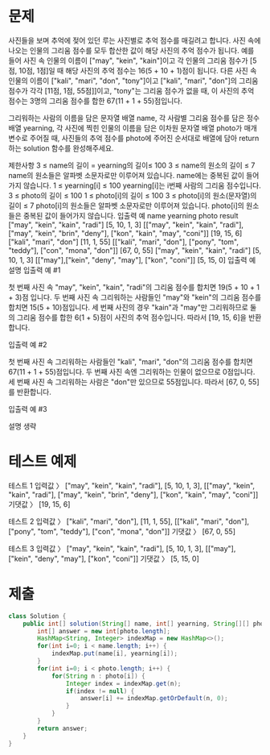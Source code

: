 # 문제
사진들을 보며 추억에 젖어 있던 루는 사진별로 추억 점수를 매길려고 합니다. 사진 속에 나오는 인물의 그리움 점수를 모두 합산한 값이 해당 사진의 추억 점수가 됩니다. 예를 들어 사진 속 인물의 이름이 ["may", "kein", "kain"]이고 각 인물의 그리움 점수가 [5점, 10점, 1점]일 때 해당 사진의 추억 점수는 16(5 + 10 + 1)점이 됩니다. 다른 사진 속 인물의 이름이 ["kali", "mari", "don", "tony"]이고 ["kali", "mari", "don"]의 그리움 점수가 각각 [11점, 1점, 55점]]이고, "tony"는 그리움 점수가 없을 때, 이 사진의 추억 점수는 3명의 그리움 점수를 합한 67(11 + 1 + 55)점입니다.

그리워하는 사람의 이름을 담은 문자열 배열 name, 각 사람별 그리움 점수를 담은 정수 배열 yearning, 각 사진에 찍힌 인물의 이름을 담은 이차원 문자열 배열 photo가 매개변수로 주어질 때, 사진들의 추억 점수를 photo에 주어진 순서대로 배열에 담아 return하는 solution 함수를 완성해주세요.

제한사항
3 ≤ name의 길이 = yearning의 길이≤ 100
3 ≤ name의 원소의 길이 ≤ 7
name의 원소들은 알파벳 소문자로만 이루어져 있습니다.
name에는 중복된 값이 들어가지 않습니다.
1 ≤ yearning[i] ≤ 100
yearning[i]는 i번째 사람의 그리움 점수입니다.
3 ≤ photo의 길이 ≤ 100
1 ≤ photo[i]의 길이 ≤ 100
3 ≤ photo[i]의 원소(문자열)의 길이 ≤ 7
photo[i]의 원소들은 알파벳 소문자로만 이루어져 있습니다.
photo[i]의 원소들은 중복된 값이 들어가지 않습니다.
입출력 예
name	yearning	photo	result
["may", "kein", "kain", "radi"]	[5, 10, 1, 3]	[["may", "kein", "kain", "radi"],["may", "kein", "brin", "deny"], ["kon", "kain", "may", "coni"]]	[19, 15, 6]
["kali", "mari", "don"]	[11, 1, 55]	[["kali", "mari", "don"], ["pony", "tom", "teddy"], ["con", "mona", "don"]]	[67, 0, 55]
["may", "kein", "kain", "radi"]	[5, 10, 1, 3]	[["may"],["kein", "deny", "may"], ["kon", "coni"]]	[5, 15, 0]
입출력 예 설명
입출력 예 #1

첫 번째 사진 속 "may", "kein", "kain", "radi"의 그리움 점수를 합치면 19(5 + 10 + 1 + 3)점 입니다. 두 번째 사진 속 그리워하는 사람들인 "may"와 "kein"의 그리움 점수를 합치면 15(5 + 10)점입니다. 세 번째 사진의 경우 "kain"과 "may"만 그리워하므로 둘의 그리움 점수를 합한 6(1 + 5)점이 사진의 추억 점수입니다. 따라서 [19, 15, 6]을 반환합니다.

입출력 예 #2

첫 번째 사진 속 그리워하는 사람들인 "kali", "mari", "don"의 그리움 점수를 합치면 67(11 + 1 + 55)점입니다. 두 번째 사진 속엔 그리워하는 인물이 없으므로 0점입니다. 세 번째 사진 속 그리워하는 사람은 "don"만 있으므로 55점입니다. 따라서 [67, 0, 55]를 반환합니다.

입출력 예 #3

설명 생략

# 테스트 예제
테스트 1
입력값 〉	["may", "kein", "kain", "radi"], [5, 10, 1, 3], [["may", "kein", "kain", "radi"], ["may", "kein", "brin", "deny"], ["kon", "kain", "may", "coni"]]
기댓값 〉	[19, 15, 6]


테스트 2
입력값 〉	["kali", "mari", "don"], [11, 1, 55], [["kali", "mari", "don"], ["pony", "tom", "teddy"], ["con", "mona", "don"]]
기댓값 〉	[67, 0, 55]


테스트 3
입력값 〉	["may", "kein", "kain", "radi"], [5, 10, 1, 3], [["may"], ["kein", "deny", "may"], ["kon", "coni"]]
기댓값 〉	[5, 15, 0]


# 제출
```java
class Solution {
    public int[] solution(String[] name, int[] yearning, String[][] photo) {
        int[] answer = new int[photo.length];
        HashMap<String, Integer> indexMap = new HashMap<>();
        for(int i=0; i < name.length; i++) {
            indexMap.put(name[i], yearning[i]);
        }
        for(int i=0; i < photo.length; i++) {
            for(String n : photo[i]) {
                Integer index = indexMap.get(n);
                if(index != null) {
                    answer[i] += indexMap.getOrDefault(n, 0);
                }
            }
        }
        return answer;
    }
}
```